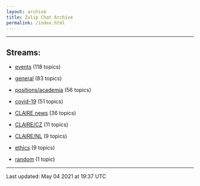 ```yaml
---
layout: archive
title: Zulip Chat Archive
permalink: /index.html
---
```


---

## Streams:

* [events](stream/201207-events/index.html) (118 topics)

* [general](stream/201199-general/index.html) (83 topics)

* [positions/academia](stream/203258-positions/academia/index.html) (56 topics)

* [covid-19](stream/226112-covid-19/index.html) (51 topics)

* [CLAIRE news](stream/201957-CLAIRE-news/index.html) (36 topics)

* [CLAIRE/CZ](stream/203399-CLAIRE/CZ/index.html) (11 topics)

* [CLAIRE/NL](stream/203255-CLAIRE/NL/index.html) (9 topics)

* [ethics](stream/228366-ethics/index.html) (9 topics)

* [random](stream/202125-random/index.html) (1 topic)

<hr><p>Last updated: May 04 2021 at 19:37 UTC</p>